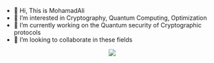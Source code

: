- 👋 Hi, This is MohamadAli
- 👀 I’m interested in Cryptography, Quantum Computing, Optimization
- 🌱 I’m currently working on the Quantum security of Cryptographic protocols 
- 💞️ I’m looking to collaborate in these fields

<!---
w0h4w4d4li/w0h4w4d4li is a ✨ special ✨ repository because its `README.md` (this file) appears on your GitHub profile.
You can click the Preview link to take a look at your changes.
--->
<p align="center">
  <a href="https://0d4y.ir">
    <img src="https://skillicons.dev/icons?i=py,git,kali,docker,vim,matlab,r" />
  </a>
</p>
